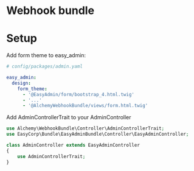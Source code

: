 # Webhook bundle

# Setup

Add form theme to easy_admin:

```yaml
# config/packages/admin.yaml

easy_admin:
  design:
    form_theme:
      - '@EasyAdmin/form/bootstrap_4.html.twig'
      - '...'
      - '@AlchemyWebhookBundle/views/form.html.twig'
```

Add AdminControllerTrait to your AdminController

```php
use Alchemy\WebhookBundle\Controller\AdminControllerTrait;
use EasyCorp\Bundle\EasyAdminBundle\Controller\EasyAdminController;

class AdminController extends EasyAdminController
{
    use AdminControllerTrait;
}
```
